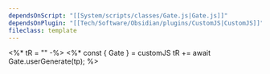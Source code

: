 ```yaml
---
dependsOnScript: "[[System/scripts/classes/Gate.js|Gate.js]]"
dependsOnPlugin: "[[Tech/Software/Obsidian/plugins/CustomJS|CustomJS]]"
fileclass: template
---
```

<%* tR = "" -%>
<%* 
 const { Gate } = customJS
 tR += await Gate.userGenerate(tp);
%>